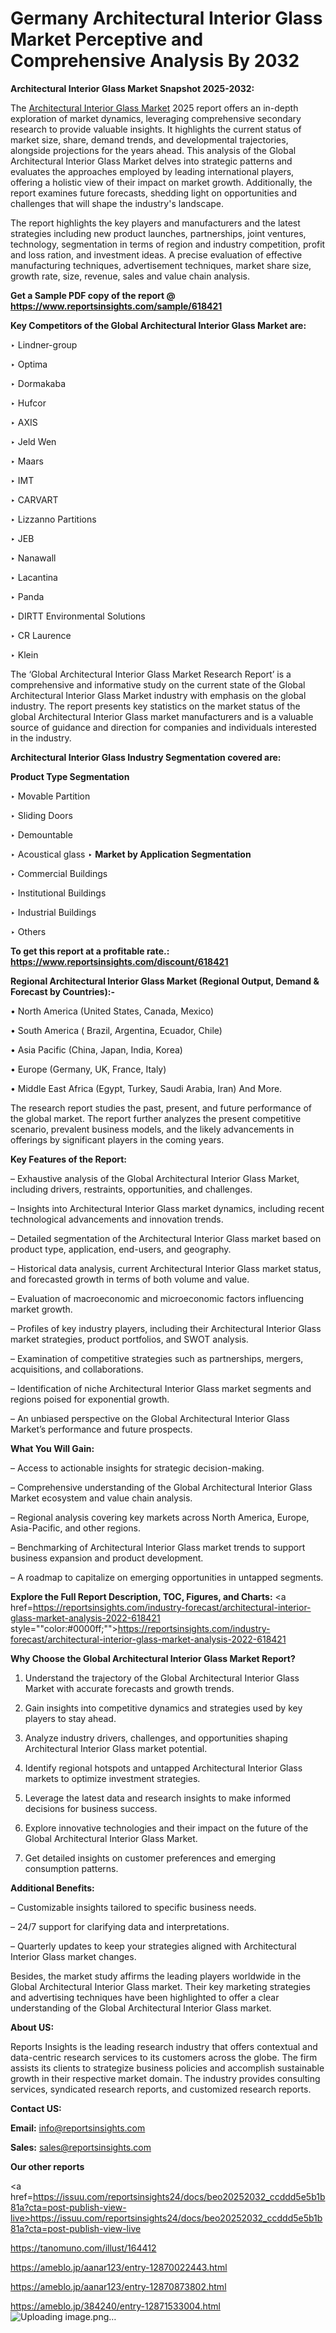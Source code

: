 # Germany Architectural Interior Glass Market Perceptive and Comprehensive Analysis By 2032

<strong>Architectural Interior Glass Market Snapshot 2025-2032:</strong>

The <a href=https://www.reportsinsights.com/sample/618421>Architectural Interior Glass Market</a> 2025 report offers an in-depth exploration of market dynamics, leveraging comprehensive secondary research to provide valuable insights. It highlights the current status of market size, share, demand trends, and developmental trajectories, alongside projections for the years ahead. This analysis of the Global Architectural Interior Glass Market delves into strategic patterns and evaluates the approaches employed by leading international players, offering a holistic view of their impact on market growth. Additionally, the report examines future forecasts, shedding light on opportunities and challenges that will shape the industry's landscape.

The report highlights the key players and manufacturers and the latest strategies including new product launches, partnerships, joint ventures, technology, segmentation in terms of region and industry competition, profit and loss ration, and investment ideas. A precise evaluation of effective manufacturing techniques, advertisement techniques, market share size, growth rate, size, revenue, sales and value chain analysis.

<strong>Get a Sample PDF copy of the report @ <a href=https://www.reportsinsights.com/sample/618421 style=color:#0000ff;>https://www.reportsinsights.com/sample/618421</a></strong>

<strong>Key Competitors of the Global Architectural Interior Glass Market are:</strong>

‣ Lindner-group

‣ Optima

‣ Dormakaba

‣ Hufcor

‣ AXIS

‣ Jeld Wen

‣ Maars

‣ IMT

‣ CARVART

‣ Lizzanno Partitions

‣ JEB

‣ Nanawall

‣ Lacantina

‣ Panda

‣ DIRTT Environmental Solutions

‣ CR Laurence

‣ Klein

The ‘Global Architectural Interior Glass Market Research Report’ is a comprehensive and informative study on the current state of the Global Architectural Interior Glass Market industry with emphasis on the global industry. The report presents key statistics on the market status of the global Architectural Interior Glass market manufacturers and is a valuable source of guidance and direction for companies and individuals interested in the industry.

<strong>Architectural Interior Glass Industry Segmentation covered are:</strong>

<strong>Product Type Segmentation</strong>

‣ Movable Partition

‣ Sliding Doors

‣ Demountable

‣ Acoustical glass
‣ 
<strong>Market by Application Segmentation</strong>

‣ Commercial Buildings

‣ Institutional Buildings

‣ Industrial Buildings

‣ Others

<strong>To get this report at a profitable rate.: <a href=https://www.reportsinsights.com/discount/618421 style=color:#0000ff;>https://www.reportsinsights.com/discount/618421</a></strong>

<strong>Regional Architectural Interior Glass Market (Regional Output, Demand &amp; Forecast by Countries):-</strong>

• North America (United States, Canada, Mexico)

• South America ( Brazil, Argentina, Ecuador, Chile)

• Asia Pacific (China, Japan, India, Korea)

• Europe (Germany, UK, France, Italy)

• Middle East Africa (Egypt, Turkey, Saudi Arabia, Iran) And More.

The research report studies the past, present, and future performance of the global market. The report further analyzes the present competitive scenario, prevalent business models, and the likely advancements in offerings by significant players in the coming years.

<strong>Key Features of the Report:</strong>

– Exhaustive analysis of the Global Architectural Interior Glass Market, including drivers, restraints, opportunities, and challenges.

– Insights into Architectural Interior Glass market dynamics, including recent technological advancements and innovation trends.

– Detailed segmentation of the Architectural Interior Glass market based on product type, application, end-users, and geography.

– Historical data analysis, current Architectural Interior Glass market status, and forecasted growth in terms of both volume and value.

– Evaluation of macroeconomic and microeconomic factors influencing market growth.

– Profiles of key industry players, including their Architectural Interior Glass market strategies, product portfolios, and SWOT analysis.

– Examination of competitive strategies such as partnerships, mergers, acquisitions, and collaborations.

– Identification of niche Architectural Interior Glass market segments and regions poised for exponential growth.

– An unbiased perspective on the Global Architectural Interior Glass Market’s performance and future prospects.

<strong>What You Will Gain:</strong>

– Access to actionable insights for strategic decision-making.

– Comprehensive understanding of the Global Architectural Interior Glass Market ecosystem and value chain analysis.

– Regional analysis covering key markets across North America, Europe, Asia-Pacific, and other regions.

– Benchmarking of Architectural Interior Glass market trends to support business expansion and product development.

– A roadmap to capitalize on emerging opportunities in untapped segments.

<strong>Explore the Full Report Description, TOC, Figures, and Charts:</strong>
<a href=https://reportsinsights.com/industry-forecast/architectural-interior-glass-market-analysis-2022-618421 style=""color:#0000ff;"">https://reportsinsights.com/industry-forecast/architectural-interior-glass-market-analysis-2022-618421</a>

<strong>Why Choose the Global Architectural Interior Glass Market Report?</strong>

1. Understand the trajectory of the Global Architectural Interior Glass Market with accurate forecasts and growth trends.

2. Gain insights into competitive dynamics and strategies used by key players to stay ahead.

3. Analyze industry drivers, challenges, and opportunities shaping Architectural Interior Glass market potential.

4. Identify regional hotspots and untapped Architectural Interior Glass markets to optimize investment strategies.

5. Leverage the latest data and research insights to make informed decisions for business success.

6. Explore innovative technologies and their impact on the future of the Global Architectural Interior Glass Market.

7. Get detailed insights on customer preferences and emerging consumption patterns.

<strong>Additional Benefits:</strong>

– Customizable insights tailored to specific business needs.

– 24/7 support for clarifying data and interpretations.

– Quarterly updates to keep your strategies aligned with Architectural Interior Glass market changes.

Besides, the market study affirms the leading players worldwide in the Global Architectural Interior Glass market. Their key marketing strategies and advertising techniques have been highlighted to offer a clear understanding of the Global Architectural Interior Glass market.

<strong><strong>About US</strong>:</strong>

Reports Insights is the leading research industry that offers contextual and data-centric research services to its customers across the globe. The firm assists its clients to strategize business policies and accomplish sustainable growth in their respective market domain. The industry provides consulting services, syndicated research reports, and customized research reports.

<strong>Contact US:</strong>

<p class=><b>Email:</b> <a href=mailto:info@reportsinsights.com>info@reportsinsights.com</a></p>
<p class=><b>Sales:</b> <a href=mailto:sales@reportsinsights.com>sales@reportsinsights.com</a></p>

<strong>Our other reports</strong>

<a href=https://issuu.com/reportsinsights24/docs/beo20252032_ccddd5e5b1b81a?cta=post-publish-view-live>https://issuu.com/reportsinsights24/docs/beo20252032_ccddd5e5b1b81a?cta=post-publish-view-live</a>

<a href=https://tanomuno.com/illust/164412>https://tanomuno.com/illust/164412</a>

<a href=https://ameblo.jp/aanar123/entry-12870022443.html>https://ameblo.jp/aanar123/entry-12870022443.html</a>

<a href=https://ameblo.jp/aanar123/entry-12870873802.html>https://ameblo.jp/aanar123/entry-12870873802.html</a>

<a href=https://ameblo.jp/384240/entry-12871533004.html>https://ameblo.jp/384240/entry-12871533004.html</a>
![Uploading image.png…]()
